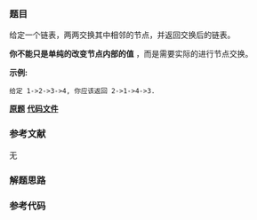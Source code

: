 ### 题目
给定一个链表，两两交换其中相邻的节点，并返回交换后的链表。

**你不能只是单纯的改变节点内部的值** ，而是需要实际的进行节点交换。



**示例:**

    
    
    给定 1->2->3->4, 你应该返回 2->1->4->3.
    

 **[原题](https://leetcode-cn.com/problems/swap-nodes-in-pairs/)**    **[代码文件]()**


### 参考文献
无

### 解题思路




### 参考代码

```go


```




